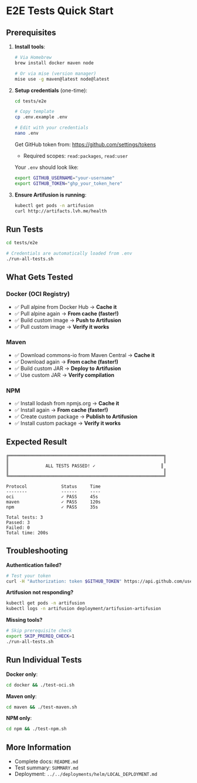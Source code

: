 # E2E Tests Quick Start

## Prerequisites

1. **Install tools**:
   ```bash
   # Via Homebrew
   brew install docker maven node

   # Or via mise (version manager)
   mise use -g maven@latest node@latest
   ```

2. **Setup credentials** (one-time):
   ```bash
   cd tests/e2e

   # Copy template
   cp .env.example .env

   # Edit with your credentials
   nano .env
   ```

   Get GitHub token from: https://github.com/settings/tokens
   - Required scopes: `read:packages`, `read:user`

   Your `.env` should look like:
   ```bash
   export GITHUB_USERNAME="your-username"
   export GITHUB_TOKEN="ghp_your_token_here"
   ```

3. **Ensure Artifusion is running**:
   ```bash
   kubectl get pods -n artifusion
   curl http://artifacts.lvh.me/health
   ```

## Run Tests

```bash
cd tests/e2e

# Credentials are automatically loaded from .env
./run-all-tests.sh
```

## What Gets Tested

### Docker (OCI Registry)
- ✅ Pull alpine from Docker Hub → **Cache it**
- ✅ Pull alpine again → **From cache (faster!)**
- ✅ Build custom image → **Push to Artifusion**
- ✅ Pull custom image → **Verify it works**

### Maven
- ✅ Download commons-io from Maven Central → **Cache it**
- ✅ Download again → **From cache (faster!)**
- ✅ Build custom JAR → **Deploy to Artifusion**
- ✅ Use custom JAR → **Verify compilation**

### NPM
- ✅ Install lodash from npmjs.org → **Cache it**
- ✅ Install again → **From cache (faster!)**
- ✅ Create custom package → **Publish to Artifusion**
- ✅ Install custom package → **Verify it works**

## Expected Result

```
╔═══════════════════════════════════════════════════════════╗
║                                                           ║
║              ALL TESTS PASSED! ✓                         ║
║                                                           ║
╚═══════════════════════════════════════════════════════════╝

Protocol             Status     Time
--------             ------     ----
oci                  ✓ PASS     45s
maven                ✓ PASS     120s
npm                  ✓ PASS     35s

Total tests: 3
Passed: 3
Failed: 0
Total time: 200s
```

## Troubleshooting

**Authentication failed?**
```bash
# Test your token
curl -H "Authorization: token $GITHUB_TOKEN" https://api.github.com/user
```

**Artifusion not responding?**
```bash
kubectl get pods -n artifusion
kubectl logs -n artifusion deployment/artifusion-artifusion
```

**Missing tools?**
```bash
# Skip prerequisite check
export SKIP_PREREQ_CHECK=1
./run-all-tests.sh
```

## Run Individual Tests

**Docker only**:
```bash
cd docker && ./test-oci.sh
```

**Maven only**:
```bash
cd maven && ./test-maven.sh
```

**NPM only**:
```bash
cd npm && ./test-npm.sh
```

## More Information

- Complete docs: `README.md`
- Test summary: `SUMMARY.md`
- Deployment: `../../deployments/helm/LOCAL_DEPLOYMENT.md`
